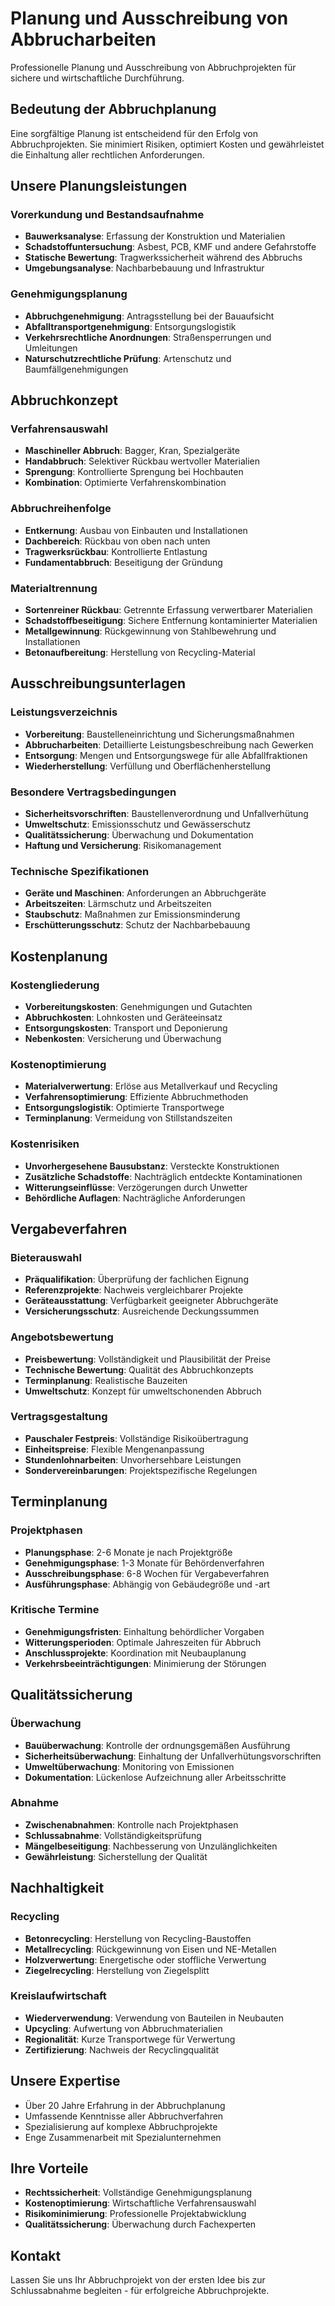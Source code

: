 # Planung und Ausschreibung von Abbrucharbeiten

Professionelle Planung und Ausschreibung von Abbruchprojekten für sichere und wirtschaftliche Durchführung.

## Bedeutung der Abbruchplanung

Eine sorgfältige Planung ist entscheidend für den Erfolg von Abbruchprojekten. Sie minimiert Risiken, optimiert Kosten und gewährleistet die Einhaltung aller rechtlichen Anforderungen.

## Unsere Planungsleistungen

### Vorerkundung und Bestandsaufnahme
- **Bauwerksanalyse**: Erfassung der Konstruktion und Materialien
- **Schadstoffuntersuchung**: Asbest, PCB, KMF und andere Gefahrstoffe
- **Statische Bewertung**: Tragwerkssicherheit während des Abbruchs
- **Umgebungsanalyse**: Nachbarbebauung und Infrastruktur

### Genehmigungsplanung
- **Abbruchgenehmigung**: Antragsstellung bei der Bauaufsicht
- **Abfalltransportgenehmigung**: Entsorgungslogistik
- **Verkehrsrechtliche Anordnungen**: Straßensperrungen und Umleitungen
- **Naturschutzrechtliche Prüfung**: Artenschutz und Baumfällgenehmigungen

## Abbruchkonzept

### Verfahrensauswahl
- **Maschineller Abbruch**: Bagger, Kran, Spezialgeräte
- **Handabbruch**: Selektiver Rückbau wertvoller Materialien
- **Sprengung**: Kontrollierte Sprengung bei Hochbauten
- **Kombination**: Optimierte Verfahrenskombination

### Abbruchreihenfolge
- **Entkernung**: Ausbau von Einbauten und Installationen
- **Dachbereich**: Rückbau von oben nach unten
- **Tragwerksrückbau**: Kontrollierte Entlastung
- **Fundamentabbruch**: Beseitigung der Gründung

### Materialtrennung
- **Sortenreiner Rückbau**: Getrennte Erfassung verwertbarer Materialien
- **Schadstoffbeseitigung**: Sichere Entfernung kontaminierter Materialien
- **Metallgewinnung**: Rückgewinnung von Stahlbewehrung und Installationen
- **Betonaufbereitung**: Herstellung von Recycling-Material

## Ausschreibungsunterlagen

### Leistungsverzeichnis
- **Vorbereitung**: Baustelleneinrichtung und Sicherungsmaßnahmen
- **Abbrucharbeiten**: Detaillierte Leistungsbeschreibung nach Gewerken
- **Entsorgung**: Mengen und Entsorgungswege für alle Abfallfraktionen
- **Wiederherstellung**: Verfüllung und Oberflächenherstellung

### Besondere Vertragsbedingungen
- **Sicherheitsvorschriften**: Baustellenverordnung und Unfallverhütung
- **Umweltschutz**: Emissionsschutz und Gewässerschutz
- **Qualitätssicherung**: Überwachung und Dokumentation
- **Haftung und Versicherung**: Risikomanagement

### Technische Spezifikationen
- **Geräte und Maschinen**: Anforderungen an Abbruchgeräte
- **Arbeitszeiten**: Lärmschutz und Arbeitszeiten
- **Staubschutz**: Maßnahmen zur Emissionsminderung
- **Erschütterungsschutz**: Schutz der Nachbarbebauung

## Kostenplanung

### Kostengliederung
- **Vorbereitungskosten**: Genehmigungen und Gutachten
- **Abbruchkosten**: Lohnkosten und Geräteeinsatz
- **Entsorgungskosten**: Transport und Deponierung
- **Nebenkosten**: Versicherung und Überwachung

### Kostenoptimierung
- **Materialverwertung**: Erlöse aus Metallverkauf und Recycling
- **Verfahrensoptimierung**: Effiziente Abbruchmethoden
- **Entsorgungslogistik**: Optimierte Transportwege
- **Terminplanung**: Vermeidung von Stillstandszeiten

### Kostenrisiken
- **Unvorhergesehene Bausubstanz**: Versteckte Konstruktionen
- **Zusätzliche Schadstoffe**: Nachträglich entdeckte Kontaminationen
- **Witterungseinflüsse**: Verzögerungen durch Unwetter
- **Behördliche Auflagen**: Nachträgliche Anforderungen

## Vergabeverfahren

### Bieterauswahl
- **Präqualifikation**: Überprüfung der fachlichen Eignung
- **Referenzprojekte**: Nachweis vergleichbarer Projekte
- **Geräteausstattung**: Verfügbarkeit geeigneter Abbruchgeräte
- **Versicherungsschutz**: Ausreichende Deckungssummen

### Angebotsbewertung
- **Preisbewertung**: Vollständigkeit und Plausibilität der Preise
- **Technische Bewertung**: Qualität des Abbruchkonzepts
- **Terminplanung**: Realistische Bauzeiten
- **Umweltschutz**: Konzept für umweltschonenden Abbruch

### Vertragsgestaltung
- **Pauschaler Festpreis**: Vollständige Risikoübertragung
- **Einheitspreise**: Flexible Mengenanpassung
- **Stundenlohnarbeiten**: Unvorhersehbare Leistungen
- **Sondervereinbarungen**: Projektspezifische Regelungen

## Terminplanung

### Projektphasen
- **Planungsphase**: 2-6 Monate je nach Projektgröße
- **Genehmigungsphase**: 1-3 Monate für Behördenverfahren
- **Ausschreibungsphase**: 6-8 Wochen für Vergabeverfahren
- **Ausführungsphase**: Abhängig von Gebäudegröße und -art

### Kritische Termine
- **Genehmigungsfristen**: Einhaltung behördlicher Vorgaben
- **Witterungsperioden**: Optimale Jahreszeiten für Abbruch
- **Anschlussprojekte**: Koordination mit Neubauplanung
- **Verkehrsbeeinträchtigungen**: Minimierung der Störungen

## Qualitätssicherung

### Überwachung
- **Bauüberwachung**: Kontrolle der ordnungsgemäßen Ausführung
- **Sicherheitsüberwachung**: Einhaltung der Unfallverhütungsvorschriften
- **Umweltüberwachung**: Monitoring von Emissionen
- **Dokumentation**: Lückenlose Aufzeichnung aller Arbeitsschritte

### Abnahme
- **Zwischenabnahmen**: Kontrolle nach Projektphasen
- **Schlussabnahme**: Vollständigkeitsprüfung
- **Mängelbeseitigung**: Nachbesserung von Unzulänglichkeiten
- **Gewährleistung**: Sicherstellung der Qualität

## Nachhaltigkeit

### Recycling
- **Betonrecycling**: Herstellung von Recycling-Baustoffen
- **Metallrecycling**: Rückgewinnung von Eisen und NE-Metallen
- **Holzverwertung**: Energetische oder stoffliche Verwertung
- **Ziegelrecycling**: Herstellung von Ziegelsplitt

### Kreislaufwirtschaft
- **Wiederverwendung**: Verwendung von Bauteilen in Neubauten
- **Upcycling**: Aufwertung von Abbruchmaterialien
- **Regionalität**: Kurze Transportwege für Verwertung
- **Zertifizierung**: Nachweis der Recyclingqualität

## Unsere Expertise

- Über 20 Jahre Erfahrung in der Abbruchplanung
- Umfassende Kenntnisse aller Abbruchverfahren
- Spezialisierung auf komplexe Abbruchprojekte
- Enge Zusammenarbeit mit Spezialunternehmen

## Ihre Vorteile

- **Rechtssicherheit**: Vollständige Genehmigungsplanung
- **Kostenoptimierung**: Wirtschaftliche Verfahrensauswahl
- **Risikominimierung**: Professionelle Projektabwicklung
- **Qualitätssicherung**: Überwachung durch Fachexperten

## Kontakt

Lassen Sie uns Ihr Abbruchprojekt von der ersten Idee bis zur Schlussabnahme begleiten - für erfolgreiche Abbruchprojekte.